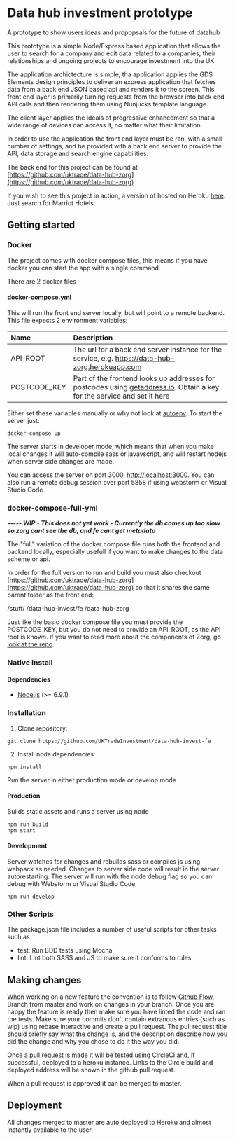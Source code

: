 # Data hub investment prototype

A prototype to show users ideas and propopsals for the future of datahub

This prototype is a simple Node/Express based application that allows the user to search for a company 
and edit data related to a companies, their relationships and ongoing projects to encourage investment
 into the UK.

The application archictecture is simple, tha application applies the GDS Elements design principles to 
deliver an express application that fetches data from a back end JSON based api and renders it to the screen. 
This front end layer is primarily turning requests from the browser into back end API calls and then 
rendering them using Nunjucks template language.

The client layer applies the ideals of progressive enhancement so that a wide range of devices can 
access it, no matter what their limitation.

In order to use the application the front end layer must be ran, with a small number of settings, 
and be provided with a back end server to provide the API, data storage and search engine capabilities.

The back end for this project can be found at 
[https://github.com/uktrade/data-hub-zorg](https://github.com/uktrade/data-hub-zorg)

If you wish to see this project in action, a version of hosted on Heroku 
[here](https://data-hub-invest-fe.herokuapp.com/). Just search for Marriot Hotels.

## Getting started

### Docker
The project comes with docker compose files, this means if you have docker you can start 
the app with a single command.

There are 2 docker files

#### docker-compose.yml
This will run the front end server locally, but will point to a remote backend. This file expects 
2 environment variables:

| Name | Description |
|:-----|:------------|
| API_ROOT | The url for a back end server instance for the service, e.g. https://data-hub-zorg.herokuapp.com |
| POSTCODE_KEY | Part of the frontend looks up addresses for postcodes using [getaddress.io](https://getaddress.io/). Obtain a key for the service and set it here |

Either set these variables manually or why not look at [autoenv](https://github.com/kennethreitz/autoenv). 
To start the server just:

    docker-compose up

The server starts in developer mode, which means that when you make local changes it will auto-compile 
sass or javavscript, and will restart nodejs when server side changes are made.

You can access the server on port 3000, [http://localhost:3000](http://localhost:3000). You can also run 
a remote debug session over port 5858 if using webstorm or Visual Studio Code

### docker-compose-full-yml  
***----- WIP - This does not yet work - Currently the db comes up too slow so zorg cant see the db, and fe cant get metadata***

The "full" variation of the docker compose file runs both the frontend and backend locally, especially 
usefull if you want to make changes to the data scheme or api.

In order for the full version to run and build you must also checkout 
[https://github.com/uktrade/data-hub-zorg](https://github.com/uktrade/data-hub-zorg) 
so that it shares the same parent folder as the front end:

/stuff/
  /data-hub-invest/fe
  /data-hub-zorg

Just like the basic docker compose file you must provide the POSTCODE_KEY, but you do not need to 
provide an API_ROOT, as the API root is known. If you want to read more about the components of 
Zorg, go [look at the repo](https://github.com/uktrade/data-hub-zorg).

### Native install

#### Dependencies

* [Node.js](https://nodejs.org/en/) (>= 6.9.1)

### Installation

1. Clone repository:

  ```
  git clone https://github.com/UKTradeInvestment/data-hub-invest-fe
  ```

2. Install node dependencies:

  ```
  npm install
  ```

Run the server in either production mode or develop mode

  
#### Production
Builds static assets and runs a server using node

```
npm run build
npm start
```


#### Development
Server watches for changes and rebuilds sass or compiles js using webpack as needed. Changes to server side
code will result in the server autorestarting. The server will run with the node debug flag so you can
 debug with Webstorm or Visual Studio Code
```
npm run develop
```

### Other Scripts
The package.json file includes a number of useful scripts for other tasks such as

- test: Run BDD tests using Mocha
- lint: Lint both SASS and JS to make sure it conforms to rules

## Making changes
When working on a new feature the convention is to follow 
[Github Flow](https://guides.github.com/introduction/flow/).
Branch from master and work on changes in your branch. Once you are happy the feature is ready then make 
sure you have linted the code and ran the tests. Make sure your commits don't 
contain extranous entries (such as wip) using rebase interactive and create a pull request. The 
pull request title should briefly say what the change is, and the description describe how you did the change 
and why you chose to do it the way you did.

Once a pull request is made it will be tested using [CircleCI](https://circleci.com/) and, if successful, 
deployed to a heroku instance. Links to the Circle build and deployed address will be 
shown in the github pull request.

When a pull request is approved it can be merged to master.

## Deployment
All changes merged to master are auto deployed to Heroku and almost instantly available to the user.
